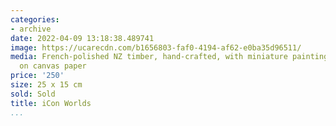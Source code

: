 ```yaml
---
categories:
- archive
date: 2022-04-09 13:18:38.489741
image: https://ucarecdn.com/b1656803-faf0-4194-af62-e0ba35d96511/
media: French-polished NZ timber, hand-crafted, with miniature paintings, acrylic
  on canvas paper
price: '250'
size: 25 x 15 cm
sold: Sold
title: iCon Worlds
...
```

